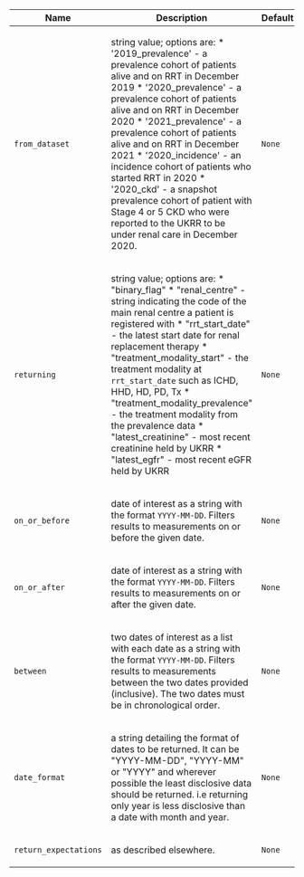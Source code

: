 <table>
<thead>
<tr>
<th>Name</th>
<th>Description</th>
<th>Default</th>
</tr>
</thead>
<tbody>
<tr>
<td><code>from_dataset</code></td>
<td><p>string value; options are:
* '2019_prevalence' - a prevalence cohort of patients alive and on RRT in December 2019
* '2020_prevalence' - a prevalence cohort of patients alive and on RRT in December 2020
* '2021_prevalence' - a prevalence cohort of patients alive and on RRT in December 2021
* '2020_incidence' - an incidence cohort of patients who started RRT in 2020
* '2020_ckd' - a snapshot prevalence cohort of patient with Stage 4 or 5 CKD who were
reported to the UKRR to be under renal care in December 2020.</p></td>
<td><code>None</code></td>
</tr>
<tr>
<td><code>returning</code></td>
<td><p>string value; options are:
* "binary_flag"
* "renal_centre" - string indicating the code of the main renal centre a
patient is registered with
* "rrt_start_date" - the latest start date for renal replacement therapy
* "treatment_modality_start" - the treatment modality at <code>rrt_start_date</code> such as
ICHD, HHD, HD, PD, Tx
* "treatment_modality_prevalence" - the treatment modality from the prevalence data
* "latest_creatinine" - most recent creatinine held by UKRR
* "latest_egfr" - most recent eGFR held by UKRR</p></td>
<td><code>None</code></td>
</tr>
<tr>
<td><code>on_or_before</code></td>
<td><p>date of interest as a string with the format <code>YYYY-MM-DD</code>. Filters results to measurements
on or before the given date.</p></td>
<td><code>None</code></td>
</tr>
<tr>
<td><code>on_or_after</code></td>
<td><p>date of interest as a string with the format <code>YYYY-MM-DD</code>. Filters results to measurements
on or after the given date.</p></td>
<td><code>None</code></td>
</tr>
<tr>
<td><code>between</code></td>
<td><p>two dates of interest as a list with each date as a string with the format <code>YYYY-MM-DD</code>.
Filters results to measurements between the two dates provided (inclusive).
The two dates must be in chronological order.</p></td>
<td><code>None</code></td>
</tr>
<tr>
<td><code>date_format</code></td>
<td><p>a string detailing the format of dates to be returned.
It can be "YYYY-MM-DD", "YYYY-MM" or "YYYY" and wherever possible the least disclosive data should be
returned. i.e returning only year is less disclosive than a date with month and year.</p></td>
<td><code>None</code></td>
</tr>
<tr>
<td><code>return_expectations</code></td>
<td><p>as described elsewhere.</p></td>
<td><code>None</code></td>
</tr>
</tbody>
</table>